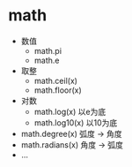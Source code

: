
# math

* 数值
  * math.pi
  * math.e
* 取整
  * math.ceil(x) 
  * math.floor(x)
* 对数
  * math.log(x) 以e为底
  * math.log10(x) 以10为底
* math.degree(x) 弧度 -> 角度
* math.radians(x) 角度 -> 弧度
* ...